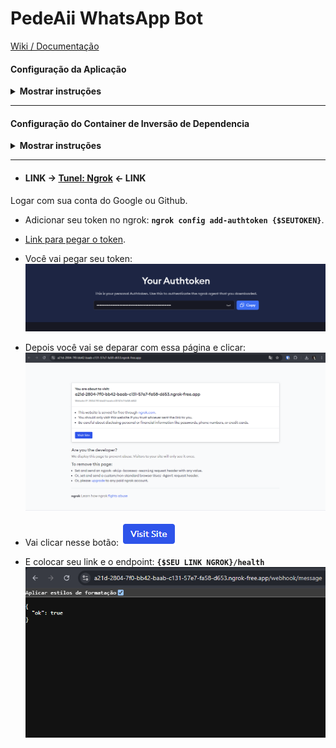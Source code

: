 # PedeAii WhatsApp Bot

[Wiki / Documentação](https://www.notion.so/Wiki-Documenta-o-3cc30cca103e4704b14b5e96ad849c9b)

#### Configuração da Aplicação
<details>
  <summary><b>Mostrar instruções</b></summary>

  * Ter o Node na versão 21 ou o Docker instalado para rodar via container
  * Rodar o comando **`npm i`** para instalar as dependencias ou esperar gerar a imagem do container
  * Rodar o comando **`cp .env.example .env`** ou se estiver no windows **`Copy-Item .\.env.example .\.env`**.
  * Rodar o comando **`npm run dev`** ou **`npm run watch`** para rodar o projeto no ambiente de desenvolvimento
</details>

--------
#### Configuração do Container de Inversão de Dependencia
<details>
  <summary><b>Mostrar instruções</b></summary>

  * No arquivo de container em: Kernel/Container/Container.ts, será registrado os containers que representam inversão de dependencia.
  * Terá que atribuir no genérics **<>** uma interface que será implementada e qual assinatura que essa interface terá no método **bind()**. e.g:

```ts
import { Container } from "inversify";

const container = new Container();

container.bind<SuaInterface>('AssinaturaDaInterface');
```

* Terá que assinar uma classe com o método **to()**, que será usada para quando essa interface ser implementada, quando implementar a interface, e chamar no construtor, o container se achar. e.g:

```ts
import { Container } from "inversify";
import { SuaClasse } from "SuaClasse";

const container = new Container();
container.bind<SuaInterface>('AssinaturaDaInterface').to(SuaClasse);
```

* Para quando estiver na sua classe de controles na aplicação, terá que mostrar ao *bind()* do container qual controlador ele chamara na injeção estipulada pelo decorador **@injectable()**, e por fim exportar a variável de assinatura do container. e.g:

```ts
import { Container } from "inversify";
import { SuaClasse } from "SuaClasse";
import { SeuController } from "SeuController";

const container = new Container();
container.bind<SuaInterface>('AssinaturaDaInterface').to(SuaClasse);
container.bind<SeuController>(SeuController).toSelf();

export { container };
```

* Para usar a inversão de dependencia terá que assinar as classes e no construtor qual interface está injetando. e.g:
```ts
import { inject, injectable } from "inversify";
import { SuaInterface } from "SuaInterface";

@injectable()
export class SuaClasse implements SuaInterface {
  constructor(
    @inject('SuaInterface') private readonly suaInterface: SuaInterface
  ) {}

  seuMetodo() {
    return this.suaInterface.metodoDaInterface();
  }
}
```

> **Repare que estamos pegando o contrato metodoDaInterface da interface que será implementada na classe, porém no container, estamos utilizando uma classe de fato, visto que uma interface não tem parte lógica, só espelha do que se trata o negócio e suas regras.
Então temos o método bind() que assina a injeção, e o método to() que atribui o que vai reassinar ou sobreescrever na injeção.**

* Para finalmente usar deverá assinar esse mesmo container com o método **get()**, assinando em seu genéric <> a classe que vai usar e passar a mesma classe no argumento, e adicionar nas rotas do roteamento de endpoints. e.g:

```ts
import { Request, Response, Router } from 'express';
import { container } from 'Kernel/Container/Container';
import { SeuController } from 'SeuController';

const seuController = container.get<SeuController>(SeuController);

const messageRouter = Router();

messageRouter.post('/message', async (req: Request, res: Response) => seuController.create(req, res));
```
</details>

-----

* #### LINK -> [Tunel: Ngrok](https://ngrok.com/) <- LINK
Logar com sua conta do Google ou Github.
* Adicionar seu token no ngrok: **`ngrok config add-authtoken {$SEUTOKEN}`**.
* [Link para pegar o token](https://dashboard.ngrok.com/get-started/your-authtoken).
* Você vai pegar seu token:
![Token de Autenticação](assets/image.png)

* Depois você vai se deparar com essa página e clicar:
![Página NGROK](assets/image-1.png)
* Vai clicar nesse botão:
![Botão](assets/image-2.png)
* E colocar seu link e o endpoint: **`{$SEU LINK NGROK}/health`**
![Health Check](assets/image-3.png)